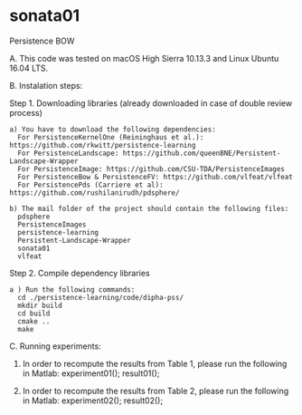 # sonata01
Persistence BOW

A. This code was tested on macOS High Sierra 10.13.3 and Linux Ubuntu 16.04 LTS.

B. Instalation steps:

  Step 1. Downloading libraries (already downloaded in case of double review process)

    a) You have to download the following dependencies:
      For PersistenceKernelOne (Reininghaus et al.): https://github.com/rkwitt/persistence-learning
      For PersistenceLandscape: https://github.com/queenBNE/Persistent-Landscape-Wrapper
      For PersistenceImage: https://github.com/CSU-TDA/PersistenceImages
      For PersistenceBow & PersistenceFV: https://github.com/vlfeat/vlfeat
      For PersistencePds (Carriere et al): https://github.com/rushilanirudh/pdsphere/

    b) The mail folder of the project should contain the following files:
      pdsphere
      PersistenceImages
      persistence-learning
      Persistent-Landscape-Wrapper
      sonata01
      vlfeat

  Step 2. Compile dependency libraries

    a ) Run the following commands:
      cd ./persistence-learning/code/dipha-pss/
      mkdir build
      cd build
      cmake ..
      make

C. Running experiments:

  1. In order to recompute the results from Table 1, please run the following in Matlab:
    experiment01();
    result01();

  2. In order to recompute the results from Table 2, please run the following in Matlab:
    experiment02();
    result02();
